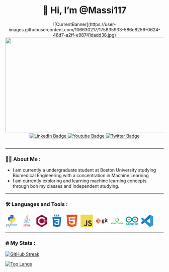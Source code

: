 

<h1 align="center">
  👋 Hi, I’m @Massi117
</h1>

<div align="center">
  ![CurrentBanner](https://user-images.githubusercontent.com/106630217/175835933-586e8256-0624-48d7-a2ff-e98741dadd38.jpg)

  <img src="https://cdn.dribbble.com/users/32512/screenshots/4787574/light_ai_design_by_gleb.gif" width="600" height="300"/>
</div>


<div id="badges" align="center">
  <a href="https://www.linkedin.com/in/massinissa-bosli-50a4ba238/">
    <img src="https://img.shields.io/badge/LinkedIn-blue?style=for-the-badge&logo=linkedin&logoColor=white" alt="LinkedIn Badge"/>
  </a>
  <a href="your-youtube-URL">
    <img src="https://img.shields.io/badge/YouTube-red?style=for-the-badge&logo=youtube&logoColor=white" alt="Youtube Badge"/>
  </a>
  <a href="your-twitter-URL">
    <img src="https://img.shields.io/badge/Twitter-blue?style=for-the-badge&logo=twitter&logoColor=white" alt="Twitter Badge"/>
  </a>
</div>

<div align="center">
<img src="https://komarev.com/ghpvc/?username=Massi117&style=flat-square&color=blue" alt=""/>
</div>

---

### :man_technologist: About Me :

- I am currently a undergraduate student at Boston University studying Biomedical Engineering with a concentration in Machine Learning
- I am currently exploring and learning machine learning concepts through boh my classes and independent studying. 


---

### :hammer_and_wrench: Languages and Tools :

<div>
  <img src="https://github.com/devicons/devicon/blob/master/icons/python/python-original-wordmark.svg" title="Python" **alt="Python" width="40" height="40"/>&nbsp;
  <img src="https://github.com/devicons/devicon/blob/master/icons/java/java-original-wordmark.svg" title="Java" alt="Java" width="40" height="40"/>&nbsp;
  <img src="https://github.com/devicons/devicon/blob/master/icons/cplusplus/cplusplus-plain.svg" title="C++" **alt="C++" width="40" height="40"/>&nbsp;
  <img src="https://github.com/devicons/devicon/blob/master/icons/css3/css3-plain-wordmark.svg"  title="CSS3" alt="CSS" width="40" height="40"/>&nbsp;
  <img src="https://github.com/devicons/devicon/blob/master/icons/html5/html5-original.svg" title="HTML5" alt="HTML" width="40" height="40"/>&nbsp;
  <img src="https://github.com/devicons/devicon/blob/master/icons/javascript/javascript-original.svg" title="JavaScript" alt="JavaScript" width="40" height="40"/>&nbsp;
  <img src="https://github.com/devicons/devicon/blob/master/icons/git/git-original-wordmark.svg" title="Git" **alt="Git" width="40" height="40"/>&nbsp;
  <img src="https://github.com/devicons/devicon/blob/master/icons/anaconda/anaconda-original-wordmark.svg" title="Anaconda" **alt="Anaconda" width="40" height="40"/>&nbsp;
  <img src="https://github.com/devicons/devicon/blob/master/icons/arduino/arduino-original-wordmark.svg" title="Arduino" **alt="Arduino" width="40" height="40"/>&nbsp;
  <img src="https://github.com/devicons/devicon/blob/master/icons/vscode/vscode-original.svg" title="vscode" **alt="vscode" width="40" height="40"/>
</div>


---

### :fire: My Stats :

[![GitHub Streak](http://github-readme-streak-stats.herokuapp.com?user=Massi117&theme=dark&background=000000)](https://git.io/streak-stats)

[![Top Langs](https://github-readme-stats.vercel.app/api/top-langs/?username=Massi117&layout=compact&theme=vision-friendly-dark)](https://github.com/anuraghazra/github-readme-stats)





<!---
Massi117/Massi117 is a ✨ special ✨ repository because its `README.md` (this file) appears on your GitHub profile.
You can click the Preview link to take a look at your changes.
--->

